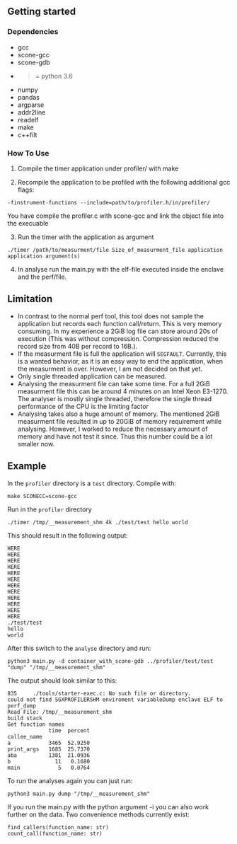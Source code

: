 ## Getting started

### Dependencies
* gcc
* scone-gcc
* scone-gdb
* >= python 3.6
* numpy
* pandas
* argparse
* addr2line
* readelf
* make
* c++filt

### How To Use
1. Compile the timer application under profiler/ with make

2. Recompile the application to be profiled with the following additional gcc flags:
```
-finstrument-functions --include=path/to/profiler.h/in/profiler/
```

   You have compile the profiler.c with scone-gcc and link the object file into the execuable

3. Run the timer with the application as argument
```
./timer /path/to/measurment/file Size_of_measurment_file application application argument(s)
```

4. In analyse run the main.py with the elf-file executed inside the enclave and the perf/file.

## Limitation
* In contrast to the normal perf tool, this tool does not sample the application but records each function call/return. This is very memory consuming. In my experience a 2GiB log file can store around 20s of execution (This was without compression. Compression reduced the record size from 40B per record to 16B.).
* If the measurment file is full the application will `SEGFAULT`. Currently, this is a wanted behavior, as it is an easy way to end the application, when the measurment is over. However, I am not decided on that yet.
* Only single threaded application can be measured.
* Analysing the measurment file can take some time. For a full 2GiB measurment file this can be around 4 minutes on an Intel Xeon E3-1270. The analyser is mostly single threaded, therefore the single thread performance of the CPU is the limiting factor
* Analysing takes also a huge amount of memory. The mentioned 2GiB measurment file resulted in up to 20GiB of memory requirement while analysing. However, I worked to reduce the necessary amount of memory and have not test it since. Thus this number could be a lot smaller now.

## Example
In the `profiler` directory is a `test` directory. Compile with:
```
make SCONECC=scone-gcc
```
Run in the `profiler` directory
```
./timer /tmp/__measurement_shm 4k ./test/test hello world
```
This should result in the following output:
```
HERE
HERE
HERE
HERE
HERE
HERE
HERE
HERE
HERE
HERE
HERE
HERE
./test/test
hello
world
```
After this switch to the `analyse` directory and run:
```
python3 main.py -d container_with_scone-gdb ../profiler/test/test "dump" "/tmp/__measurement_shm"
```
The output should look similar to this:
```
835     ./tools/starter-exec.c: No such file or directory.
could not find SGXPROFILERSHM enviroment variableDump enclave ELF to perf_dump
Read File: /tmp/__measurement_shm
build stack
Get function names
             time  percent
callee_name               
a            3465  52.9250
print_args   1685  25.7370
aba          1381  21.0936
b              11   0.1680
main            5   0.0764
```
To run the analyses again you can just run:
```
python3 main.py dump "/tmp/__measurement_shm"
```

If you run the main.py with the python argument -i you can also work further on the data. Two convenience methods currently exist:
```python3
find_callers(function_name: str)
count_call(function_name: str)
```

